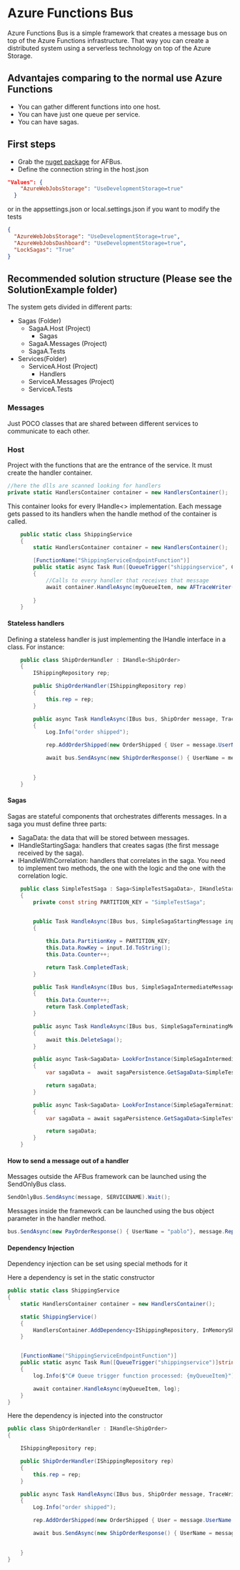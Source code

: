 
# Azure Functions Bus
Azure Functions Bus is a simple framework that creates a message bus on top of the Azure Functions infrastructure. That way you can create a distributed system using a serverless technology on top of the Azure Storage.

## Advantajes comparing to the normal use Azure Functions
* You can gather different functions into one host.
* You can have just one queue per service.
* You can have sagas.

## First steps
* Grab the [nuget package](https://www.nuget.org/packages/AFBusCore/) for AFBus.
* Define the connection string in the host.json 
```json
"Values": {
    "AzureWebJobsStorage": "UseDevelopmentStorage=true"   
  }
```

or in the appsettings.json or local.settings.json if you want to modify the tests 

```json
{
  "AzureWebJobsStorage": "UseDevelopmentStorage=true",
  "AzureWebJobsDashboard": "UseDevelopmentStorage=true",
  "LockSagas": "True"
}
```

## Recommended solution structure (Please see the SolutionExample folder)
The system gets divided in different parts:
* Sagas (Folder)
  * SagaA.Host (Project)
    * Sagas
  * SagaA.Messages (Project)
  * SagaA.Tests
* Services(Folder)
  * ServiceA.Host (Project)
    * Handlers
  * ServiceA.Messages (Project)
  * ServiceA.Tests


### Messages
Just POCO classes that are shared between different services to communicate to each other.

### Host
Project with the functions that are the entrance of the service. It must create the handler container.

```cs
//here the dlls are scanned looking for handlers
private static HandlersContainer container = new HandlersContainer();
```

This container looks for every IHandle<> implementation.
Each message gets passed to its handlers when the handle method of the container is called.

```cs
    public static class ShippingService
    {
        static HandlersContainer container = new HandlersContainer();

        [FunctionName("ShippingServiceEndpointFunction")]
        public static async Task Run([QueueTrigger("shippingservice", Connection = "")]string myQueueItem, TraceWriter log)
        {            
            //Calls to every handler that receives that message
            await container.HandleAsync(myQueueItem, new AFTraceWriter(log));
            
        }
    }
```

#### Stateless handlers
Defining a stateless handler is just implementing the IHandle<MessageType> interface in a class. For instance:
```cs
    public class ShipOrderHandler : IHandle<ShipOrder>
    {
        IShippingRepository rep;

        public ShipOrderHandler(IShippingRepository rep)
        {
            this.rep = rep;
        }

        public async Task HandleAsync(IBus bus, ShipOrder message, TraceWriter Log)
        {
            Log.Info("order shipped");

            rep.AddOrderShipped(new OrderShipped { User = message.UserName });

            await bus.SendAsync(new ShipOrderResponse() { UserName = message.UserName }, message.ReplyTo);

            
        }
    }
```


#### Sagas
Sagas are stateful components that orchestrates differents messages. In a saga you must define three parts:
* SagaData: the data that will be stored between messages.
* IHandleStartingSaga: handlers that creates sagas (the first message received by the saga).
* IHandleWithCorrelation: handlers that correlates in the saga. You need to implement two methods, the one with the logic and the one with the correlation logic.

```cs
    public class SimpleTestSaga : Saga<SimpleTestSagaData>, IHandleStartingSaga<SimpleSagaStartingMessage>,  IHandleWithCorrelation<SimpleSagaIntermediateMessage>, IHandleWithCorrelation<SimpleSagaTerminatingMessage>
    {
        private const string PARTITION_KEY = "SimpleTestSaga";

        
        public Task HandleAsync(IBus bus, SimpleSagaStartingMessage input, ITraceWriter Log)
        {           

            this.Data.PartitionKey = PARTITION_KEY;
            this.Data.RowKey = input.Id.ToString();
            this.Data.Counter++;

            return Task.CompletedTask;
        }

        public Task HandleAsync(IBus bus, SimpleSagaIntermediateMessage input, ITraceWriter Log)
        {
            this.Data.Counter++;
            return Task.CompletedTask;
        }

        public async Task HandleAsync(IBus bus, SimpleSagaTerminatingMessage message, ITraceWriter Log)
        {
            await this.DeleteSaga();
        }

        public async Task<SagaData> LookForInstance(SimpleSagaIntermediateMessage message)
        {
            var sagaData =  await sagaPersistence.GetSagaData<SimpleTestSagaData>(PARTITION_KEY, message.Id.ToString());

            return sagaData;
        }

        public async Task<SagaData> LookForInstance(SimpleSagaTerminatingMessage message)
        {
            var sagaData = await sagaPersistence.GetSagaData<SimpleTestSagaData>(PARTITION_KEY, message.Id.ToString());

            return sagaData;
        }
    }
```
#### How to send a message out of a handler
Messages outside the AFBus framework can be launched using the SendOnlyBus class.

```cs
SendOnlyBus.SendAsync(message, SERVICENAME).Wait();
```

Messages inside the framework can be launched using the bus object parameter in the handler method.

```cs
bus.SendAsync(new PayOrderResponse() { UserName = "pablo"}, message.ReplyTo);
```


#### Dependency Injection
Dependency injection can be set using special methods for it

Here a dependency is set in the static constructor
```cs
public static class ShippingService
{
    static HandlersContainer container = new HandlersContainer();

    static ShippingService()
    {
        HandlersContainer.AddDependency<IShippingRepository, InMemoryShippingRepository>();
    }


    [FunctionName("ShippingServiceEndpointFunction")]
    public static async Task Run([QueueTrigger("shippingservice")]string myQueueItem, TraceWriter log)
    {
        log.Info($"C# Queue trigger function processed: {myQueueItem}");

        await container.HandleAsync(myQueueItem, log);
    }
}
```

Here the dependency is injected into the constructor
```cs
public class ShipOrderHandler : IHandle<ShipOrder>
{

    IShippingRepository rep;

    public ShipOrderHandler(IShippingRepository rep)
    {
        this.rep = rep;
    }

    public async Task HandleAsync(IBus bus, ShipOrder message, TraceWriter Log)
    {
        Log.Info("order shipped");

        rep.AddOrderShipped(new OrderShipped { User = message.UserName });

        await bus.SendAsync(new ShipOrderResponse() { UserName = message.UserName }, message.ReplyTo);

        
    }
}
```
